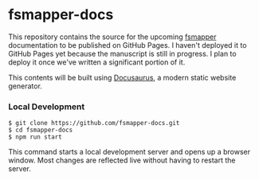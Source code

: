 # fsmapper-docs

This repository contains the source for the upcoming [fsmapper](https://github.com/opiopan/fsmapper) documentation to be published on GitHub Pages.
I haven't deployed it to GitHub Pages yet because the manuscript is still in progress.
I plan to deploy it once we've written a significant portion of it.

This contents will be built using [Docusaurus](https://docusaurus.io/), a modern static website generator.

### Local Development

```
$ git clone https://github.com/fsmapper-docs.git
$ cd fsmapper-docs
$ npm run start
```

This command starts a local development server and opens up a browser window. Most changes are reflected live without having to restart the server.
